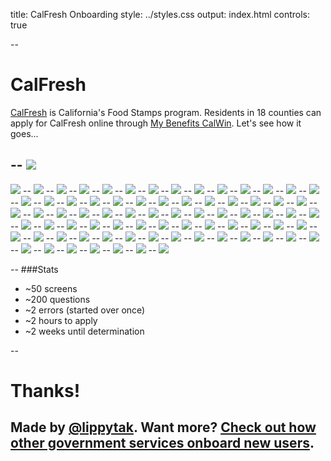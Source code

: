 title: CalFresh Onboarding
style: ../styles.css
output: index.html
controls: true

--
# CalFresh
[CalFresh](http://www.calfresh.ca.gov/) is California's Food Stamps program. Residents in 18 counties can apply for CalFresh online through [My Benefits CalWin](https://www.mybenefitscalwin.org/). Let's see how it goes...

--
<img src="pictures/3.1-calwin-home.jpg" class="bleed">
--
<img src="pictures/3.2-calwin-home.jpg" class="bleed">
--
<img src="pictures/3.3-calwin-home.jpg" class="bleed">
--
<img src="pictures/3.4-calwin-home.jpg" class="bleed">
--
<img src="pictures/3.5-calwin-home.jpg" class="bleed">
--
<img src="pictures/3.6-calwin-home.jpg" class="bleed">
--
<img src="pictures/4-county.jpeg" class="bleed">
--
<img src="pictures/4.1-county.jpg" class="bleed">
--
<img src="pictures/4.2-county.jpg" class="bleed">
--
<img src="pictures/4.3-county.jpg" class="bleed">
--
<img src="pictures/4.4-county.jpg" class="bleed">
--
<img src="pictures/4.5-county.jpg" class="bleed">
--
<img src="pictures/5_.1-create-acct-info.jpeg" class="bleed">
--
<img src="pictures/5_.2-create-acct-info.jpg" class="bleed">
--
<img src="pictures/5_.3-create-acct-info.jpg" class="bleed">
--
<img src="pictures/5_.4-create-acct-info.jpg" class="bleed">
--
<img src="pictures/5_.5-create-acct-info.jpg" class="bleed">
--
<img src="pictures/5_.6-create-acct-info.jpg" class="bleed">
--
<img src="pictures/5_.8-create-acct-info.jpg" class="bleed">
--
<img src="pictures/5-create-acct-contact-info.jpeg" class="bleed">
--
<img src="pictures/5.1-create-acct-contact-info.jpg" class="bleed">
--
<img src="pictures/5.2-create-acct-contact-info.jpg" class="bleed">
--
<img src="pictures/6-create-acct-confirm.jpeg" class="bleed">
--
<img src="pictures/6.1-create-acct-confirm.jpg" class="bleed">
--
<img src="pictures/7-create-acct-email-conf.jpeg" class="bleed">
--
<img src="pictures/7.1-create-acct-email-conf.jpg" class="bleed">
--
<img src="pictures/7.2-create-acct-email-conf.jpg" class="bleed">
--
<img src="pictures/7.3-create-acct-email-conf.jpg" class="bleed">
--
<img src="pictures/8-sign-in-username.jpeg" class="bleed">
--
<img src="pictures/8.1-sign-in-username.jpg" class="bleed">
--
<img src="pictures/9.1-sign-in-pass.jpg" class="bleed">
--
<img src="pictures/10.1-congrats.jpg" class="bleed">
--
<img src="pictures/10.2-congrats.jpg" class="bleed">
--
<img src="pictures/10.3-congrats.jpg" class="bleed">
--
<img src="pictures/11-apply.jpeg" class="bleed">
--
<img src="pictures/12-fine-print.jpeg" class="bleed">
--
<img src="pictures/13-select-program.jpeg" class="bleed">
--
<img src="pictures/14-info.jpeg" class="bleed">
--
<img src="pictures/15-your-info.jpeg" class="bleed">
--
<img src="pictures/16-submit_1.jpeg" class="bleed">
--
<img src="pictures/17-race.jpeg" class="bleed">
--
<img src="pictures/18-gender_ssn.jpeg" class="bleed">
--
<img src="pictures/19-prior-aid.jpeg" class="bleed">
--
<img src="pictures/20-your-home.jpeg" class="bleed">
--
<img src="pictures/21-people-confirm.jpeg" class="bleed">
--
<img src="pictures/22-submit_2.jpeg" class="bleed">
--
<img src="pictures/23-citizenship.jpeg" class="bleed">
--
<img src="pictures/24-disability.jpeg" class="bleed">
--
<img src="pictures/25-other-services.jpeg" class="bleed">
--
<img src="pictures/26-felon.jpeg" class="bleed">
--
<img src="pictures/27-facilities.jpeg" class="bleed">
--
<img src="pictures/28-prior-aid_military.jpeg" class="bleed">
--
<img src="pictures/29-people-summary.jpeg" class="bleed">
--
<img src="pictures/30-income-sources.jpeg" class="bleed">
--
<img src="pictures/31-quit.jpeg" class="bleed">
--
<img src="pictures/32-other-income.jpeg" class="bleed">
--
<img src="pictures/33-income-summary.jpeg" class="bleed">
--
<img src="pictures/34-resources.jpeg" class="bleed">
--
<img src="pictures/35-resources-accounts.jpeg" class="bleed">
--
<img src="pictures/36-resources-other.jpeg" class="bleed">
--
<img src="pictures/37-resources-property.jpeg" class="bleed">
--
<img src="pictures/38-resource-summary.jpeg" class="bleed">
--
<img src="pictures/39-expenses.jpeg" class="bleed">
--
<img src="pictures/40-expenses-housing-bills.jpeg" class="bleed">
--
<img src="pictures/41-expenses-child-support.jpeg" class="bleed">
--
<img src="pictures/42-expenses-summary.jpeg" class="bleed">
--
<img src="pictures/43-authorized-rep.jpeg" class="bleed">
--
<img src="pictures/44-certification.jpeg" class="bleed">
--
<img src="pictures/45-signature.jpeg" class="bleed">
--
<img src="pictures/46-docs-info.jpeg" class="bleed">
--
<img src="pictures/47-docs-details.jpeg" class="bleed">
--
<img src="pictures/48-docs-attach.jpeg" class="bleed">
--
<img src="pictures/49-docs-submit.jpeg" class="bleed">
--
<img src="pictures/50-interview-preference.jpeg" class="bleed">
--
<img src="pictures/51-vote.jpeg" class="bleed">
--
<img src="pictures/52-confirmation.jpeg" class="bleed">

--
###Stats
- ~50 screens
- ~200 questions
- ~2 errors (started over once)
- ~2 hours to apply
- ~2 weeks until determination

--
# Thanks!
Made by [@lippytak](http://www.twitter.com/lippytak). Want more? [Check out how other government services onboard new users](http://lippytak.github.io/citizen-onboard).
--